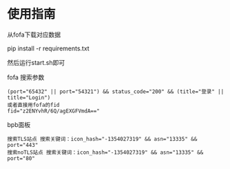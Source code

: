 

# 使用指南

从fofa下载对应数据

pip install -r requirements.txt

然后运行start.sh即可



fofa 搜索参数

```
(port="65432" || port="54321") && status_code="200" && (title="登录" || title="Login") 
或者直接用fofa的fid 
fid="z2ENYvhR/6Q/agEXGFVmdA=="
```



bpb面板
```
搜索TLS站点 搜索关键词：icon_hash="-1354027319" && asn="13335" && port="443"
搜索noTLS站点 搜索关键词：icon_hash="-1354027319" && asn="13335" && port="80"

```
